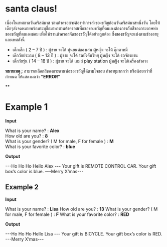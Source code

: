 # santa claus!
เนื่องในเทศกาลวันคริสต์มาส ซานต้าครอสจะต้องทำการส่งของขวัญก่อนวันคริสต์มาสหนึ่งวัน โดยให้เด็กๆส่งจดหมายพร้อมระบุชื่อมาหาซานต้าครอสเพื่อขอของขวัญที่ตนเองต้องการกับสีของกระดาษห่อของขวัญที่ตนเองชอบ เพื่อให้ซานต้าครอสจัดของขวัญได้อย่างถูกต้อง ซึ่งของขวัญจะแบ่งตามช่วงอายุ และเพศดังนี้
        
 - เด็กเล็ก ( 2 – 7 ปี ) : ผู้ชาย จะได้ หุ่นยนต์ของเล่น 
		            ผู้หญิง จะได้ ตุ๊กตาหมี
 - เด็กวัยประถม ( 8 – 13 ปี ) : ผู้ชาย จะได้ รถบังคับวิทยุ
			        ผู้หญิง จะได้ รถจักรยาน
 -  เด็กวัยรุ่น ( 14 – 18 ปี ) : ผู้ชาย จะได้ เกมส์ play station
			       ผู้หญิง จะได้เครื่องสำอาง
		
**หมายเหตุ ;** สามารถเลือกสีของกระดาษห่อของขวัญได้ตามใจชอบ
	ถ้าอายุมากกว่า หรือน้อยกว่าที่กำหนด ให้แสดงผลว่า **“ERROR”**

**

# Example 1

**Input**

What is your name? : **Alex** 	
How old are you? : **8** 	 
What is your gender?    ( M for male, F for female ) : **M** 	 
What is your favorite color? : **blue**
 
**Output**

---Ho Ho Ho Hello  Alex ---
Your gift is REMOTE CONTROL CAR. 
Your gift box’s color is blue.
---Merry X’mas---

## Example 2

**Input**

What is your name? : **Lisa**
How old are you? : **13**
What is your gender? ( M for male, F for female ) : **F**
What is your favorite color? : **RED**

**Output**

---Ho Ho Ho Hello  Lisa ---
	Your gift is BICYCLE.
Your gift box’s color is RED.
---Merry X’mas---
